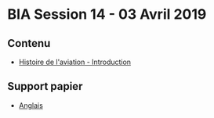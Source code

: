 # BIA Session 14 - 03 Avril 2019

## Contenu

* [Histoire de l'aviation - Introduction](../themes/support/histoire-mpo.pdf)



## Support papier
* [Anglais](../themes/support/Anglais.pdf)

